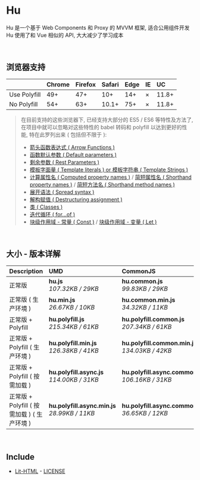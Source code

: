 # Hu
Hu 是一个基于 Web Components 和 Proxy 的 MVVM 框架, 适合公用组件开发<br>
Hu 使用了和 Vue 相似的 API, 大大减少了学习成本

<br>

## 浏览器支持

|              | Chrome | Firefox | Safari | Edge | IE | UC    |
| :-           | :-     | :-      | :-     | :-   | :- | :-    |
| Use Polyfill | 49+    | 47+     | 10+    | 14+  | ×  | 11.8+ |
| No Polyfill  | 54+    | 63+     | 10.1+  | 75+  | ×  | 11.8+ |

> 在目前支持的这些浏览器下, 已经支持大部分的 ES5 / ES6 等特性及方法了,<br>
> 在项目中就可以忽略对这些特性的 babel 转码和 polyfill 以达到更好的性能, 特在此罗列出来 ( 包括但不限于 ): <br>
  > - [箭头函数表达式 ( Arrow Functions )](https://developer.mozilla.org/zh-CN/docs/Web/JavaScript/Reference/Functions/Arrow_functions)
  > - [函数默认参数 ( Default parameters )](https://developer.mozilla.org/zh-CN/docs/Web/JavaScript/Reference/Functions/Default_parameters)
  > - [剩余参数 ( Rest Parameters )](https://developer.mozilla.org/zh-CN/docs/Web/JavaScript/Reference/Functions/Rest_parameters)
  > - [模板字面量 ( Template literals ) or 模板字符串 ( Template Strings )](https://developer.mozilla.org/zh-CN/docs/Web/JavaScript/Reference/template_strings)
  > - [计算属性名 ( Computed property names )](https://developer.mozilla.org/zh-CN/docs/Web/JavaScript/Reference/Operators/Object_initializer#计算属性名) / [简短属性名 ( Shorthand property names )](https://developer.mozilla.org/zh-CN/docs/Web/JavaScript/Reference/Operators/Object_initializer#属性定义) / [简短方法名 ( Shorthand method names )](https://developer.mozilla.org/zh-CN/docs/Web/JavaScript/Reference/Operators/Object_initializer#方法定义)
  > - [展开语法 ( Spread syntax )](https://developer.mozilla.org/zh-CN/docs/Web/JavaScript/Reference/Operators/Spread_syntax)
  > - [解构赋值 ( Destructuring assignment )](https://developer.mozilla.org/zh-CN/docs/Web/JavaScript/Reference/Operators/Destructuring_assignment)
  > - [类 ( Classes )](https://developer.mozilla.org/zh-CN/docs/Web/JavaScript/Reference/Classes)
  > - [迭代循环 ( for...of )](https://developer.mozilla.org/zh-CN/docs/Web/JavaScript/Reference/Statements/for...of)
  > - [块级作用域 - 常量 ( Const )](https://developer.mozilla.org/zh-CN/docs/Web/JavaScript/Reference/Statements/const) / [块级作用域 - 变量 ( Let )](https://developer.mozilla.org/zh-CN/docs/Web/JavaScript/Reference/Statements/let)

<br>

## 大小 - 版本详解
| Description | UMD | CommonJS | ES Module |
| :- | :- | :- | :- |
| 正常版 | **hu.js**<br>*107.32KB / 29KB* | **hu.common.js**<br>*99.83KB / 29KB* | **hu.esm.js**<br>*99.81KB / 29KB* |
| 正常版 ( 生产环境 ) | **hu.min.js**<br>*26.67KB / 10KB* | **hu.common.min.js**<br>*34.32KB / 11KB* | **hu.esm.min.js**<br>*26.50KB / 10KB* |
| 正常版 + Polyfill | **hu.polyfill.js**<br>*215.34KB / 61KB* | **hu.polyfill.common.js**<br>*207.34KB / 61KB* | **hu.polyfill.esm.js**<br>*207.32KB / 61KB* |
| 正常版 + Polyfill ( 生产环境 ) | **hu.polyfill.min.js**<br>*126.38KB / 41KB* | **hu.polyfill.common.min.js**<br>*134.03KB / 42KB* | **hu.polyfill.esm.min.js**<br>*126.21KB / 41KB* |
| 正常版 + Polyfill ( 按需加载 ) | **hu.polyfill.async.js**<br>*114.00KB / 31KB* | **hu.polyfill.async.common.js**<br>*106.16KB / 31KB* | **hu.polyfill.async.esm.js**<br>*106.14KB / 31KB* |
| 正常版 + Polyfill ( 按需加载 ) ( 生产环境 ) | **hu.polyfill.async.min.js**<br>*28.99KB / 11KB* | **hu.polyfill.async.common.min.js**<br>*36.65KB / 12KB* | **hu.polyfill.async.esm.min.js**<br>*28.82KB / 11KB* |

<br>

## Include
  - [Lit-HTML](https://github.com/Polymer/lit-html) \- [LICENSE](https://github.com/Polymer/lit-html/blob/master/LICENSE)